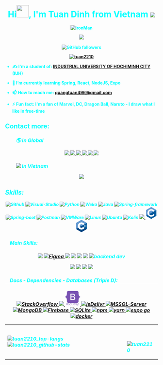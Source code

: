 
<h1 align="center"><b style="color: cyan;">Hi<img width="40" height="40" src="https://raw.githubusercontent.com/nixin72/nixin72/master/wave.gif"/>, I'm Tuan Dinh from Vietnam<b> <img src="https://img.icons8.com/external-vitaliy-gorbachev-flat-vitaly-gorbachev/35/000000/external-vietnam-flags-vitaliy-gorbachev-flat-vitaly-gorbachev.png"/>
</h1>

<p align="center"
  <span> 
  <!--<img width="300px" src="https://images-wixmp-ed30a86b8c4ca887773594c2.wixmp.com/f/9531af81-fd67-4a76-9042-8297e46fd740/decco92-d1f3f423-d3d3-4b59-8ca5-136fb51feac7.gif?token=eyJ0eXAiOiJKV1QiLCJhbGciOiJIUzI1NiJ9.eyJzdWIiOiJ1cm46YXBwOjdlMGQxODg5ODIyNjQzNzNhNWYwZDQxNWVhMGQyNmUwIiwiaXNzIjoidXJuOmFwcDo3ZTBkMTg4OTgyMjY0MzczYTVmMGQ0MTVlYTBkMjZlMCIsIm9iaiI6W1t7InBhdGgiOiJcL2ZcLzk1MzFhZjgxLWZkNjctNGE3Ni05MDQyLTgyOTdlNDZmZDc0MFwvZGVjY285Mi1kMWYzZjQyMy1kM2QzLTRiNTktOGNhNS0xMzZmYjUxZmVhYzcuZ2lmIn1dXSwiYXVkIjpbInVybjpzZXJ2aWNlOmZpbGUuZG93bmxvYWQiXX0.yhbfKR3h62Iol58eD21nulbkBqtVPWeS2gHhbbEzfYw"/> Gogeta Blue -->
  <img width="300" src="https://i.pinimg.com/originals/a8/d5/ba/a8d5baeb06fc12c77ccefd0121010d20.gif" alt="IronMan"/>
  </span>
</p>
  
<p align="center">
  <!--<img src="https://badges.pufler.dev/repos/Tuan2210" alt="Tuan2210's repos">-->
  <!--<img align="center" src="https://github-readme-stats.vercel.app/api/top-langs/?username=tuan2210&exclude_repo=github-readme-stats,tuan2210.github.io" />-->
  
  <img src="https://komarev.com/ghpvc/?username=tuan2210&color=red&style=plastic">
  <p align="center">
    <img alt="GitHub followers" src="https://img.shields.io/github/followers/Tuan2210?style=social">
  </p>
</p>

<p align="center"> <a href="https://github.com/ryo-ma/github-profile-trophy"><img src="https://github-profile-trophy.vercel.app/?username=tuan2210&theme=radical" alt="tuan2210" /></a> </p>

- ✍ I'm a student of: [INDUSTRIAL UNIVERSITY OF HOCHIMINH CITY](http://iuh.edu.vn) (IUH)

- 🌱 I’m currently learning **Spring, React, NodeJS, Expo**

- 📫 How to reach me: quangtuan496@gmail.com

- ⚡ Fun fact: I'm a fan of Marvel, DC, Dragon Ball, Naruto - I draw what I like in free-time

##
<h2><b>Contact more:</b></h2>
<h3 style="margin-left: 20px;"><i>&nbsp;&nbsp;&nbsp;&nbsp;🌎 In Global</i></h3>

<p align="center">
  <a href="https://www.fb.com/ronbytuan" alt="Facebook">
    <img src="https://img.icons8.com/nolan/50/facebook-new.png" target="_blank"/>
  </a>
  <a href="https://www.messenger.com" alt="Messenger">
    <img src="https://img.icons8.com/nolan/50/facebook-messenger.png"/>
  </a> 
  <a href="https://github.com/Tuan2210" alt="Github">
    <img src="https://img.icons8.com/nolan/50/github.png"/>
  </a> 
  <a href="https://mail.google.com/mail/u/0/#inbox" alt="Email">
    <img src="https://img.icons8.com/nolan/50/gmail-new.png"/>
  </a>
  <a href="https://www.pinterest.com/dtuan9796" alt="Pinterest">
    <img src="https://img.icons8.com/nolan/50/pinterest.png"/>
  </a>
  <a href="https://www.linkedin.com/in/tu%E1%BA%A5n-%C4%91inh-091526247/" alt="Linkedin">
    <img src="https://img.icons8.com/nolan/50/linkedin-circled.png"/>
  </a>
</p>
  
<h3 style="margin-left: 20px;"><i>&nbsp;&nbsp;&nbsp;&nbsp;<img width="25px" src="https://img.icons8.com/color/40/000000/vietnam-circular.png"/> In Vietnam<i></h3>
  <p align="center">
    <a href="https://chat.zalo.me" alt="Zalo">
      <img src="https://img.icons8.com/dusk/50/000000/zalo.png"/>
    </a>
  </p>

##
<h2><b>Skills:</b></h2>
<p align="center">
  <!--<img src="https://img.icons8.com/color/48/000000/gitlab.png" alt="Gitlab"/>
  <img src="https://img.icons8.com/color/48/000000/git.png" alt="Git"/>-->
  <img src="https://img.icons8.com/ios-filled/5/000000/github.png" alt="Github"/>
  <img src="https://img.icons8.com/color/48/000000/visual-studio-2019.png" alt="Visual-Studio"/>
  <img src="https://img.icons8.com/fluency/50/000000/python.png" alt="Python"/>
  <img width="45px" src="https://res.cloudinary.com/canonical/image/fetch/f_auto,q_auto,fl_sanitize,w_60,h_60/https://dashboard.snapcraft.io/site_media/appmedia/2021/10/weka.png" alt="Weka"/>
  <img src="https://img.icons8.com/color/50/000000/java-coffee-cup-logo--v1.png" alt="Java"/>
  <img src="https://img.icons8.com/color/50/000000/spring-logo.png" alt="Spring-framework"/>
  <img src="https://img.icons8.com/officexs/50/000000/spring-logo.png" alt="Spring-boot"/>
  <img width="50px" src="https://vstbro.com/wp-content/uploads/2021/05/44114706-9c72dd08-9fd1-11e8-8d9d-6d9d651c75ad.png" alt="Postman"/>
  <img src="https://img.icons8.com/color/50/000000/old-vmware-logo.png" alt="VMWare"/>
  <img src="https://img.icons8.com/nolan/50/linux--v2.png" alt="Linux"/>
  <img src="https://img.icons8.com/color/50/000000/ubuntu--v1.png" alt="Ubuntu"/>
  <img src="https://img.icons8.com/color/50/000000/kotlin.png" alt="Kolin"/>
  <a href="https://codeforces.com/profile/dinhtuan" target="blank" alt="Codeforces">
    <img src="https://img.icons8.com/external-tal-revivo-shadow-tal-revivo/50/000000/external-codeforces-programming-competitions-and-contests-programming-community-logo-shadow-tal-revivo.png"/>
  </a>
  <a href="https://www.cprogramming.com/" target="_blank" rel="noreferrer" alt="C">
    <img src="https://raw.githubusercontent.com/devicons/devicon/master/icons/c/c-original.svg" alt="c" width="40" height="40"/>
  </a>
  <a href="https://www.w3schools.com/cpp/" target="_blank" rel="noreferrer" alt="C++">
    <img src="https://raw.githubusercontent.com/devicons/devicon/master/icons/cplusplus/cplusplus-original.svg" alt="cplusplus" width="40" height="40"/> 
  </a>
</p>
 
<h3 style="border-bottom: 1px solid white">&nbsp;&nbsp;&nbsp;&nbsp;Main Skills:<h3>
<p align="center">
  <img src="https://img.icons8.com/nolan/50/windows-10.png"/>
  <a href="https://figma.com">
    <img src="https://img.icons8.com/nolan/50/figma.png" alt="Figma"/>
  </a>
  <img src="https://img.icons8.com/nolan/50/html.png"/>
  <img src="https://img.icons8.com/nolan/50/css-filetype.png"/>
  <img src="https://img.icons8.com/nolan/50/js.png"/>
  <img src="https://img.icons8.com/nolan/50/react-native.png"/>
  <img src="https://img.icons8.com/nolan/50/backend-development.png" alt="backend dev"/>
  <p align="center">
    <img src="https://img.icons8.com/nolan/50/java-eclipse.png"/>
    <img src="https://img.icons8.com/nolan/50/visual-studio-code-2019.png"/>
    <img src="https://img.icons8.com/nolan/50/android-studio--v3.png"/>
    <img src="https://img.icons8.com/nolan/50/android-studio--v2.png"/>
    
  </p>
</p>
  
<h3 style="border-bottom: 1px solid white">&nbsp;&nbsp;&nbsp;&nbsp;Docs - Dependencies - Databases (Triple D):<h3>
<p align="center">
  <a href="https://stackoverflow.com/users/17666229" target="blank">
    <img src="https://img.icons8.com/external-tal-revivo-color-tal-revivo/50/000000/external-stack-overflow-is-a-question-and-answer-site-for-professional-logo-color-tal-revivo.png" alt="StackOverflow"/>
  </a>
  <a href="https://www.w3schools.com">
    <img width="50px" src="https://upload.wikimedia.org/wikipedia/commons/thumb/a/a0/W3Schools_logo.svg/512px-W3Schools_logo.svg.png"/>
  </a>
  <!--<img src="https://img.icons8.com/color/50/000000/bootstrap.png"/>-->
  <a href="https://getbootstrap.com" target="_blank" rel="noreferrer" alt="bootstrap">
    <img src="https://raw.githubusercontent.com/devicons/devicon/master/icons/bootstrap/bootstrap-plain-wordmark.svg" alt="bootstrap" width="50px" height="50px"/>
  </a>
  <a href="https://www.jsdelivr.com">
    <img src="https://img.icons8.com/external-tal-revivo-color-tal-revivo/50/000000/external-jsdelivr-a-free-fast-and-reliable-open-source-cdn-for-npm-and-github-logo-color-tal-revivo.png" alt="jsDelivr"/>
  </a>
  <a href="https://docs.microsoft.com/en-us/sql/sql-server/?view=sql-server-ver15">
    <img src="https://img.icons8.com/color/48/000000/microsoft-sql-server.png" alt="MSSQL-Server"/>
  </a>
  <a href="https://www.mongodb.com/docs">
    <img src="https://img.icons8.com/color/48/000000/mongodb.png" alt="MongoDB"/>
  </a>
  <a href="https://firebase.google.com/docs">
    <img src="https://img.icons8.com/color/50/000000/firebase.png" alt="Firebase"/>
  </a>
  <a href="https://www.sqlite.org/docs.html">
    <img width="50px" src="https://upload.wikimedia.org/wikipedia/commons/thumb/9/97/Sqlite-square-icon.svg/2048px-Sqlite-square-icon.svg.png" alt="SQLite"/>
  </a>
  <a href="https://www.npmjs.com">
    <img src="https://img.icons8.com/color/50/000000/npm.png" alt="npm"/>
  </a>
  <a href="https://yarnpkg.com">
    <img src="https://www.pikpng.com/pngl/b/84-844380_yarn-global-packages-not-working-yarn-package-manager.png" width="100" height="50" alt="yarn"/>
  </a>
  <a href="https://expo.dev">
    <img src="https://play-lh.googleusercontent.com/algsmuhitlyCU_Yy3IU7-7KYIhCBwx5UJG4Bln-hygBjjlUVCiGo1y8W5JNqYm9WW3s" width="50" height="50" alt="expo go"/>
  </a>
  <a href="https://docs.docker.com">
    <img src="https://img.icons8.com/color/50/000000/docker.png" alt="docker"/>
  </a>
</p>

<table style="width:100%;">
  <tr>
    <td>
      <img src="https://github-readme-stats.vercel.app/api/top-langs/?username=Tuan2210&theme=radical&show_icons=true&layout=compact&langs_count=10&custom_title=Most%20Used%20Languages&disable_animations=false" alt="tuan2210_top-langs" width="100%"/>
      <img src="https://github-readme-stats.vercel.app/api?username=tuan2210&theme=radical&show_icons=true&disable_animations=false" alt="tuan2210_github-stats" width="100%"/>
    </td>
    <td>
      <p align="center"> 
        <!--<img src="https://cdn.dribbble.com/users/1059583/screenshots/4171367/coding-freak.gif" alt="dev" width="100%"/>-->
        <!--<img src="https://res.cloudinary.com/practicaldev/image/fetch/s--2bZIjPGC--/c_limit%2Cf_auto%2Cfl_progressive%2Cq_66%2Cw_880/https://dev-to-uploads.s3.amazonaws.com/i/d4tvukbt5mra37cvwklk.gif" alt="girl" width="100%"/>-->
        <!--<img src="https://media0.giphy.com/media/qgQUggAC3Pfv687qPC/giphy.gif?cid=790b76112b0ebcac274b3250498e73599816f7cf51806ba8&rid=giphy.gif&ct=g" alt="dev" width="100%"/>-->
        <img src="https://camo.githubusercontent.com/fa73289736064aba480d0708da37d7aa183a8c3e2bcc2f58c54285a3bbbeecc1/68747470733a2f2f7777772e61616c7068612e6e65742f77702d636f6e74656e742f75706c6f6164732f323032302f31322f66756c6c2d737461636b2d646576656c6f706d656e742e676966" alt="" width="100%"/>
      </p>
      <p><img align="center" src="https://github-readme-streak-stats.herokuapp.com/?user=tuan2210&theme=radical&disable_animations=false" alt="tuan2210"/></p>
    </td>
  </tr>
</table>

<!-- link auto generate code create profile github VIP !
https://rahuldkjain.github.io/gh-profile-readme-generator/
https://shields.io/
https://github.com/antonkomarev/github-profile-views-counter
https://github.com/anuraghazra/github-readme-stats/tree/master/themes
https://github.com/anuraghazra/github-readme-stats //all elements github stats
->>
